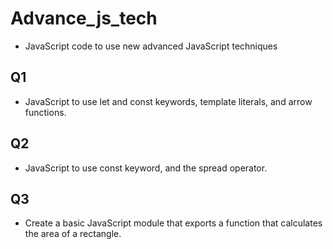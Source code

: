 # Advance_js_tech
- JavaScript code to use new advanced JavaScript techniques

## Q1
- JavaScript to use let and const keywords, template literals, and arrow functions.

## Q2
- JavaScript to use const keyword, and the spread operator.

## Q3
- Create a basic JavaScript module that exports a function that calculates the area of a rectangle.

